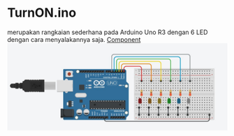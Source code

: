 # TurnON.ino
merupakan rangkaian sederhana pada Arduino Uno R3 dengan 6 LED dengan cara menyalakannya saja.
[Component](/Basic%20LED/TurnON.csv)
![](/Basic%20LED/TurnON.png)

